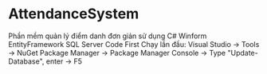 # AttendanceSystem
Phần mềm quản lý điểm danh đơn giản sử dụng C# Winform EntityFramework SQL Server Code First
Chạy lần đầu: Visual Studio -> Tools -> NuGet Package Manager -> Package Manager Console -> Type "Update-Database", enter -> F5
